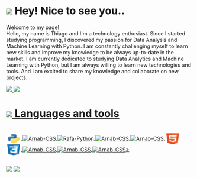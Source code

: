 <h1><img src="https://slackmojis.com/emojis/9336-baby-yoda/download" width="30"/> Hey! Nice to see you..</h1>

<p>Welcome to my page! </br> Hello, my name is Thiago and I'm a technology enthusiast. Since I started studying programming, I discovered my passion for Data Analysis and Machine Learning with Python. I am constantly challenging myself to learn new skills and improve my knowledge to be always up-to-date in the market. I am currently dedicated to studying Data Analytics and Machine Learning with Python, but I am always willing to learn new technologies and tools. And I am excited to share my knowledge and collaborate on new projects.

<div>
  <a href="https://github.com/Thiago-Cruz-Esteves">
  <img height="150em" src="https://github-readme-stats.vercel.app/api?username=Thiago-Cruz-Esteves&show_icons=true&theme=tokyonight&include_all_commits=true&count_private=true"/>
  <img height="150em" src="https://github-readme-stats.vercel.app/api/top-langs/?username=Thiago-Cruz-Esteves&layout=compact&langs_count=16&theme=tokyonight"/>
</div>
<div align="left"> 
  <h1><img src="https://media.giphy.com/media/UvPvsX9oMlMWs/giphy.gif" height="30px"> Languages and tools</h1>
  <div style="display: inline_block"><br>
    <img align="center" alt="Rafa-Python" height="30" width="40" src="https://raw.githubusercontent.com/devicons/devicon/master/icons/python/python-original.svg">
    <img align="center" alt="Arnab-CSS" height="30" width="40" src="https://cdn.jsdelivr.net/gh/devicons/devicon/icons/pandas/pandas-original-wordmark.svg" />
    <img align="center" alt="Rafa-Python" height="30" width="40" src="https://cdn.jsdelivr.net/gh/devicons/devicon/icons/mysql/mysql-original-wordmark.svg" />
    <img align="center" alt="Arnab-CSS" height="30" width="40" src="https://slackmojis.com/emojis/64988-excel-blingee/download">
    <img align="center" alt="Arnab-CSS" height="30" width="40" src="https://slackmojis.com/emojis/2934-powerbi/download">
    <img align="center" alt="Arnab-HTML" height="30" width="40" src="https://raw.githubusercontent.com/devicons/devicon/master/icons/html5/html5-original.svg">
    <img align="center" alt="Arnab-CSS" height="30" width="40" src="https://raw.githubusercontent.com/devicons/devicon/master/icons/css3/css3-original.svg">
    <img align="center" alt="Arnab-CSS" height="30" width="40" src="https://slackmojis.com/emojis/58771-autodesk/download">
    <img align="center" alt="Arnab-CSS" height="30" width="40" src="https://cdn.jsdelivr.net/gh/devicons/devicon/icons/git/git-original.svg">
    <img align="center" alt="Arnab-CSS" height="30" width="40" src="https://cdn.jsdelivr.net/gh/devicons/devicon/icons/github/github-original.svg" />>
</div>
  
##
  
  <div>
     <a href = "THIAGOCRUZESTEVES@outlook.com"><img src="https://img.shields.io/badge/Microsoft_Outlook-0078D4?style=for-the-badge&logo=microsoft-outlook&logoColor=white"></a>
  <a href="www.linkedin.com/in/thiago-cruz-esteves-3179b7154" target="_blank"><img src="https://img.shields.io/badge/-LinkedIn-%230077B5?style=for-the-badge&logo=linkedin&logoColor=white" target="_blank"></a>   
</div>


